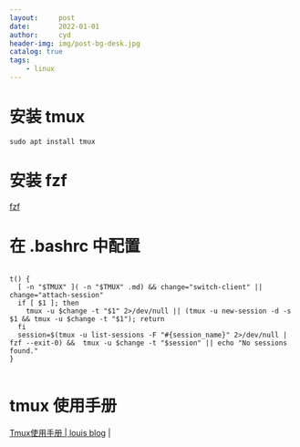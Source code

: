 ```yaml
---
layout:     post
date:       2022-01-01
author:     cyd
header-img: img/post-bg-desk.jpg
catalog: true
tags:
    - linux
---
```




# 安装 tmux  

```  
sudo apt install tmux  
```  

# 安装 fzf  

[fzf](https://cyd1310997.github.io/2022/01/01/fzf#fzf)  


# 在 .bashrc 中配置  

```  

t() {  
  [ -n "$TMUX" ]( -n "$TMUX" .md) && change="switch-client" || change="attach-session"  
  if [ $1 ]; then  
    tmux -u $change -t "$1" 2>/dev/null || (tmux -u new-session -d -s $1 && tmux -u $change -t "$1"); return  
  fi  
  session=$(tmux -u list-sessions -F "#{session_name}" 2>/dev/null | fzf --exit-0) &&  tmux -u $change -t "$session" || echo "No sessions found."  
}  


```  

# tmux 使用手册  
<a href="http://louiszhai.github.io/2017/09/30/tmux/" target="_blank">Tmux使用手册 | louis blog</a>  |  <br>    


